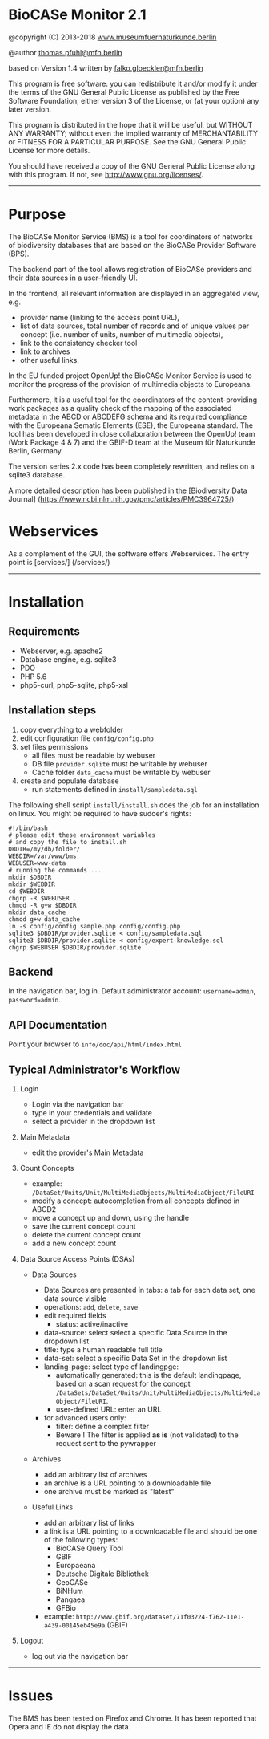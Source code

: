 #  BioCASe Monitor 2.1

  @copyright (C) 2013-2018 www.museumfuernaturkunde.berlin

  @author  thomas.pfuhl@mfn.berlin

  based on Version 1.4 written by falko.gloeckler@mfn.berlin

 
  This program is free software: you can redistribute it and/or modify
  it under the terms of the GNU General Public License as published by
  the Free Software Foundation, either version 3 of the License, or
  (at your option) any later version.
 
  This program is distributed in the hope that it will be useful,
  but WITHOUT ANY WARRANTY; without even the implied warranty of
  MERCHANTABILITY or FITNESS FOR A PARTICULAR PURPOSE.  See the
  GNU General Public License for more details.
 
  You should have received a copy of the GNU General Public License
  along with this program.  If not, see <http://www.gnu.org/licenses/>.

_______________________________________

# Purpose

The BioCASe Monitor Service (BMS) is a tool for coordinators of networks of biodiversity databases 
that are based on the BioCASe Provider Software (BPS). 

The backend part of the tool 
allows registration of BioCASe providers and their data sources in a user-friendly UI.

In the frontend, all relevant information are displayed in an aggregated view, e.g.
- provider name (linking to the access point URL), 
- list of data sources, total number of records and of unique values per concept (i.e. number of units, number of multimedia objects), 
- link to the consistency checker tool
- link to archives
- other useful links.

In the EU funded project OpenUp! the BioCASe Monitor Service is used to monitor the progress of the provision of multimedia objects to Europeana. 

Furthermore, it is a useful tool for the coordinators of the content-providing work packages 
as a quality check of the mapping of the associated metadata in the ABCD or ABCDEFG schema 
and its required compliance with the Europeana Sematic Elements (ESE), the Europeana standard. 
The tool has been developed in close collaboration between the OpenUp! team (Work Package 4 & 7) 
and the GBIF-D team at the Museum für Naturkunde Berlin, Germany.

The version series 2.x code has been completely rewritten, and relies on a sqlite3 database.

A more detailed description has been published in the [Biodiversity Data Journal]  (https://www.ncbi.nlm.nih.gov/pmc/articles/PMC3964725/)

# Webservices

As a complement of the GUI, the software offers Webservices. The entry point is [services/] (/services/)

_______________________________________

# Installation


## Requirements
- Webserver, e.g. apache2
- Database engine, e.g. sqlite3
- PDO
- PHP 5.6
- php5-curl, php5-sqlite, php5-xsl

## Installation steps
1. copy everything to a webfolder  
2. edit configuration file `config/config.php`
3. set files permissions
    - all files must be readable by webuser
    - DB file `provider.sqlite` must be writable by webuser
    - Cache folder `data_cache` must be writable by webuser   
4. create and populate database
    - run statements defined in `install/sampledata.sql`  

The following shell script `install/install.sh` does the job for an installation on linux. 
You might be required to have sudoer's rights:

    #!/bin/bash
    # please edit these environment variables
    # and copy the file to install.sh
    DBDIR=/my/db/folder/
    WEBDIR=/var/www/bms
    WEBUSER=www-data
    # running the commands ...
    mkdir $DBDIR
    mkdir $WEBDIR
    cd $WEBDIR
    chgrp -R $WEBUSER .
    chmod -R g+w $DBDIR
    mkdir data_cache
    chmod g+w data_cache
    ln -s config/config.sample.php config/config.php
    sqlite3 $DBDIR/provider.sqlite < config/sampledata.sql
    sqlite3 $DBDIR/provider.sqlite < config/expert-knowledge.sql
    chgrp $WEBUSER $DBDIR/provider.sqlite

## Backend

In the navigation bar, log in.
Default administrator account: `username=admin`, `password=admin`. 

## API Documentation

Point your browser to `info/doc/api/html/index.html`

## Typical Administrator's Workflow

1. Login

    * Login via the navigation bar
    * type in your credentials and validate
    * select a provider in the dropdown list

2. Main Metadata

    * edit the provider's Main Metadata

3. Count Concepts

    * example: `/DataSet/Units/Unit/MultiMediaObjects/MultiMediaObject/FileURI`
    * modify a concept: autocompletion from all concepts defined in ABCD2
    * move a concept up and down, using the handle
    * save the current concept count
    * delete the current concept count
    * add a new concept count

4. Data Source Access Points (DSAs)

    - Data Sources
        * Data Sources are presented in tabs: a tab for each data set, one data source visible
        * operations: `add`, `delete`, `save`
        * edit required fields
            * status: active/inactive
        * data-source: select select a specific Data Source in the dropdown list
        * title: type a human readable full title
        * data-set: select a specific Data Set in the dropdown list
        * landing-page: select type of landingpge:
            * automatically generated: this is the default landingpage, based on a scan request for the concept `/DataSets/DataSet/Units/Unit/MultiMediaObjects/MultiMediaObject/FileURI`. 
            * user-defined URL: enter an URL
        * for advanced users only:
            * filter: define a complex filter
            * Beware ! The filter is applied **as is** (not validated) to the request sent to the pywrapper

    - Archives              
        * add an arbitrary list of archives
        * an archive is a URL pointing to a downloadable file
        * one archive must be marked as "latest"
                   
    - Useful Links
        * add an arbitrary list of links
        * a link is a URL pointing to a downloadable file and should be one of the following types:
            * BioCASe Query Tool
            * GBIF
            * Europaeana
            * Deutsche Digitale Bibliothek
            * GeoCASe
            * BiNHum
            * Pangaea
            * GFBio
        * example: `http://www.gbif.org/dataset/71f03224-f762-11e1-a439-00145eb45e9a` (GBIF)

7. Logout

    * log out via  the navigation bar

_______________________________________

# Issues

The BMS has been tested on Firefox and Chrome. It has been reported that Opera and IE do not display the data.
